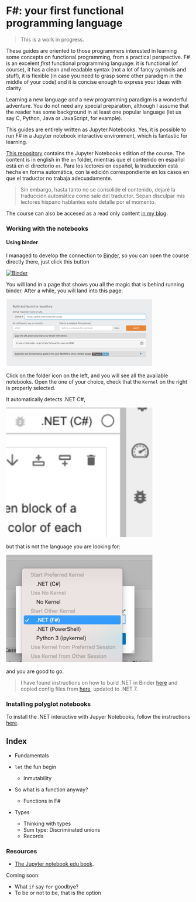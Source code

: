 # F#: your first functional programming language

> This is a work in progress.

These guides are oriented to those programmers interested in learning some concepts on functional programming, 
from a practical perspective. F\# is an excelent _first_ functional programming language: it is functional (of course), it has a clean and readable syntax (not a lot of fancy symbols and stuff), it is flexible (in case you need to grasp some other paradigm in the middle of your code) and it is concise enough to express your ideas with clarity. 

Learning a new language _and_ a new programming paradigm is a wonderful adventure. You do not need any special preparation, although I assume that the reader has some background in at least one popular language (let us say C, Python, Java or JavaScript, for example). 

This guides are entirely written as Jupyter Notebooks. Yes, it is possible to run F\# in a Jupyter notebook interactive environment, which is fantastic for learning.

[This repository](https://github.com/fcolavecchia/fp-course/tree/binder) contains the Jupyter Notebooks edition of the course. The content is in english in the `en` folder, mientras que el contenido en español está 
en el directorio `es`. Para los lectores en español, la traducción está hecha en forma automática, con 
la edición correspondiente en los casos en que el traductor no trabaja adecuadamente. 

> Sin embargo, hasta tanto no se consolide el contenido, dejaré la traducción automática como sale del traductor. Sepan disculpar mis lectores hispano hablantes este detalle por el momento.

The course can also be accesed as a read only content [in my blog](https://flavio.colavecchia.net/blog/).

### Working with the notebooks

#### Using binder

I managed to develop the connection to [Binder](mybinder.org), so you can open the course directly there, just 
click this button

[![Binder](https://mybinder.org/badge_logo.svg)](https://mybinder.org/v2/gh/fcolavecchia/fp-course.git/binder?labpath=en%2F)

You will land in a page that shows you all the magic that is behind running binder. After a while, you will land into this page:

<img src="img/mybinder-config.png" alt="Binder landing page" width="400"/>

Click on the folder icon on the left, and you will see all the available notebooks. Open the one of your
choice, check that the `Kernel` on the right is properly selected. 

It automatically detects .NET C\#, 

<img src="img/i-do-not-want-csharp.png" alt="I do not want C#" width="400"/>

but that is not the language you are looking for:

<img src="img/i-want-fsharp.png" alt="This is it" width="400"/>

and you are good to go.

> I have found instructions on how to build .NET in Binder [here](https://www.macivortech.com/blog/how-to-run-dotnet-on-binder/) and copied config files from [here](https://github.com/oddrationale/AdventOfCode2021FSharp/tree/main/.binder), updated to .NET 7.

### Installing polyglot notebooks

To install the .NET interactive with Jupyer Notebooks, follow the instructions [here](https://github.com/dotnet/interactive/blob/main/docs/NotebookswithJupyter.md). 


## Index 

- Fundamentals
- `let` the fun begin 
    - Inmutability
- So what is a function anyway?
    - Functions in F\# 

- Types 
    - Thinking with types
    - Sum type: Discriminated unions
    - Records


### Resources

- [The Jupyter notebook edu book](https://jupyter4edu.github.io/jupyter-edu-book/).


Coming soon:
- What `if` say `for` goodbye?
- To be or not to be, that is the option 

